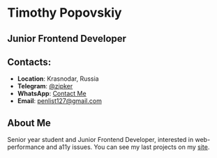 # Timothy Popovskiy

## Junior Frontend Developer

## Contacts:
* __Location__: Krasnodar, Russia
* __Telegram__: [@zipker](https://t.me/zipker)
* __WhatsApp__: [Contact Me](https://wa.me/79528304444)
* __Email__: penlist127@gmail.com

## About Me
Senior year student and Junior Frontend Developer, interested in web-performance and a11y issues. You can see my last projects on my [site](https://tpopovsky.ru/).